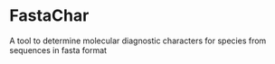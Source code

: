 # FastaChar
A tool to determine molecular diagnostic characters for species from sequences in fasta format
